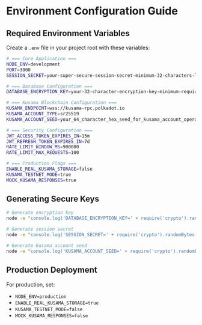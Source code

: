 # Environment Configuration Guide

## Required Environment Variables

Create a `.env` file in your project root with these variables:

```bash
# === Core Application ===
NODE_ENV=development
PORT=3000
SESSION_SECRET=your-super-secure-session-secret-minimum-32-characters-long

# === Database Configuration ===
DATABASE_ENCRYPTION_KEY=your-32-character-encryption-key-minimum-required

# === Kusama Blockchain Configuration ===
KUSAMA_ENDPOINT=wss://kusama-rpc.polkadot.io
KUSAMA_ACCOUNT_TYPE=sr25519
KUSAMA_ACCOUNT_SEED=your_64_character_hex_seed_for_kusama_account_operations

# === Security Configuration ===
JWT_ACCESS_TOKEN_EXPIRES_IN=15m
JWT_REFRESH_TOKEN_EXPIRES_IN=7d
RATE_LIMIT_WINDOW_MS=900000
RATE_LIMIT_MAX_REQUESTS=100

# === Production Flags ===
ENABLE_REAL_KUSAMA_STORAGE=false
KUSAMA_TESTNET_MODE=true
MOCK_KUSAMA_RESPONSES=true
```

## Generating Secure Keys

```bash
# Generate encryption key
node -e "console.log('DATABASE_ENCRYPTION_KEY=' + require('crypto').randomBytes(32).toString('hex'))"

# Generate session secret
node -e "console.log('SESSION_SECRET=' + require('crypto').randomBytes(32).toString('base64'))"

# Generate Kusama account seed
node -e "console.log('KUSAMA_ACCOUNT_SEED=' + require('crypto').randomBytes(32).toString('hex'))"
```

## Production Deployment

For production, set:
- `NODE_ENV=production`
- `ENABLE_REAL_KUSAMA_STORAGE=true`
- `KUSAMA_TESTNET_MODE=false`
- `MOCK_KUSAMA_RESPONSES=false`
